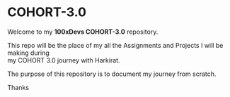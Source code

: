 <h1>COHORT-3.0</h1>

Welcome to my <b>100xDevs COHORT-3.0</b> repository.<br>

This repo will be the place of my all the Assignments and Projects I will be making during <br>
my COHORT 3.0 journey with Harkirat.<br>

The purpose of this repository is to document my journey from scratch.

Thanks 






